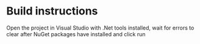 # Build instructions
Open the project in Visual Studio with .Net tools installed, wait for errors to clear after NuGet packages have installed and click run
